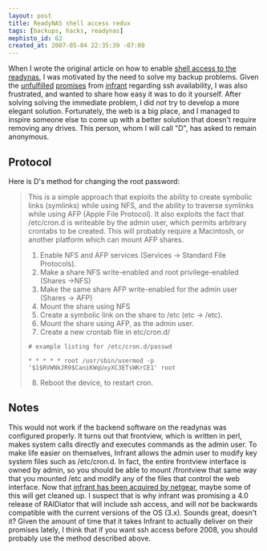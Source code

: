 ```yaml
---
layout: post
title: ReadyNAS shell access redux
tags: [backups, hacks, readynas]
mephisto_id: 62
created_at: 2007-05-04 22:35:39 -07:00
---
```

When I wrote the original article on how to enable [shell access to the readynas][readynas-shell-access], I was motivated by the need to solve my backup problems.  Given the [unfulfilled][1] [promises][2] from [infrant][] regarding ssh availability, I was also frustrated, and wanted to share how easy it was to do it yourself. After solving solving the immediate problem, I did not try to develop a more elegant solution. Fortunately, the web is a big place, and I managed to inspire someone else to come up with a better solution that doesn't require removing any drives. This person, whom I will call "D", has asked to remain anonymous.

[infrant]: http://www.infrant.com
[readynas-shell-access]: http://chapados.org/2006/11/23/infrant-readynas-shell-access
[1]: http://www.infrant.com/forum/viewtopic.php?t=2120&highlight=
[2]: http://www.infrant.com/forum/viewtopic.php?t=3366&postdays=0&postorder=asc&start=90

## Protocol ##

Here is D's method for changing the root password:

> This is a simple approach that exploits the ability to create symbolic
> links (symlinks) while using NFS, and the ability to traverse symlinks
> while using AFP (Apple File Protocol). It also exploits the fact that
> /etc/cron.d is writeable by the admin user, which permits arbitrary
> crontabs to be created. This will probably require a Macintosh, or
> another platform which can mount AFP shares.
> 
> 1. Enable NFS and AFP services (Services -> Standard File Protocols).
> 2. Make a share NFS write-enabled and root privilege-enabled (Shares ->NFS)
> 3. Make the same share AFP write-enabled for the admin user (Shares -> AFP)
> 4. Mount the share using NFS
> 5. Create a symbolic link on the share to /etc (etc -> /etc).
> 6. Mount the share using AFP, as the admin user.
> 7. Create a new crontab file in etc/cron.d/
>
> `# example listing for /etc/cron.d/passwd`
>
> `* * * * * root /usr/sbin/usermod -p '$1$RVWNkJR9$CaniKWqUxyXC3ETsWKrCE1' root`
>
> 8. Reboot the device, to restart cron.

## Notes ##

This would not work if the backend software on the readynas was configured properly. It turns out that frontview, which is written in perl, makes system calls directly and executes commands as the admin user. To make life easier on themselves, Infrant allows the admin user to modify key system files such as /etc/cron.d. In fact, the entire frontview interface is owned by admin, so you should be able to mount /frontview that same way that you mounted /etc and modify any of the files that control the web interface. Now that [infrant has been acquired by netgear][infrant-acquired], maybe some of this will get cleaned up.  I suspect that is why infrant was promising a 4.0 release of RAIDiator that will include ssh access, and will _not_ be backwards compatible with the current versions of the OS (3.x). Sounds great, doesn't it? Given the amount of time that it takes Infrant to actually deliver on their promises lately, I think that if you want ssh access before 2008, you should probably use the method described above.

[infrant-acquired]: http://www.infrant.com/company/news_content.php?id=336
